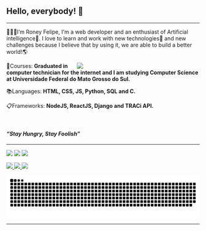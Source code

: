 ## Hello, everybody! 👋
***

<p>👨🏽‍💻I’m Roney Felipe, I'm a web developer and an enthusiast of Artificial intelligence🤖. 
 I love to learn and work with new technologies📡 and new challenges because I believe that by using it, we are able to build a better world!🌎 </p>
 
<p style="text-align:justify"><img src="https://tenor.com/view/yoda-star-wars-learning-am-i-gif-16531775.gif" min-width="320px" max-width="320px" width="320px" align="right"/></p>

<p>🔬Courses: <strong>Graduated in computer technician for the internet and I am studying Computer Science at Universidade Federal do Mato Grosso do Sul.</strong>

📚Languages: <strong>HTML, CSS, JS, Python, SQL and C.</strong>

📋Frameworks: <strong>NodeJS, ReactJS, Django and TRACi API.</strong></p>
<br>

#### *“Stay Hungry, Stay Foolish”*
***
<p>
    <a href="https://www.instagram.com/ron3y_felipe/" alt="Instagram">
        <img src="https://img.shields.io/badge/-Instagram-DF0174?style=for-the-badge&logo=instagram&logoColor=white&link=https://www.instagram.com/ron3y_felipe/"/></a>
    <a href="mailto:roneyfelipe.miranda@gmail.com" alt="Gmail">
        <img src="https://img.shields.io/badge/Gmail-D14836?style=for-the-badge&logo=gmail&logoColor=white&link=mailto:roneyfelipe.miranda@gmail.com"><a>
    <a href="https://www.linkedin.com/in/roney-felipe-de-oliveira-miranda-263494229/" alt="Linkedin">
        <img src="https://img.shields.io/badge/-Linkedin-0e76a8?style=for-the-badge&logo=Linkedin&logoColor=white&https://www.linkedin.com/in/roney-felipe-oliveira-miranda-0781591a5/"></a>
        
</p>

<div>
    <a href="https://github.com/RoneyFelipe">
    <img height="160em" src="https://github-readme-stats.vercel.app/api?username=RoneyFelipe&show_icons=true&theme=midnight-purple&include_all_commits=true&count_private=true"/>
    <img src="https://3.bp.blogspot.com/-4Z_oOwpi5Qs/UuY0Q_Dk0nI/AAAAAAAAEsY/uUS9ksroIPM/s1600/a_fundotransparentero.png" min-width="10px" max-width="15px" width="10px"/>
    <img height="160em" src="https://github-readme-stats.vercel.app/api/top-langs/?username=RoneyFelipe&layout=compact&langs_count=6&theme=midnight-purple"/>
</div>

![Snake animation](https://github.com/RoneyFelipe/RoneyFelipe/blob/output/github-contribution-grid-snake.svg)
 
***

